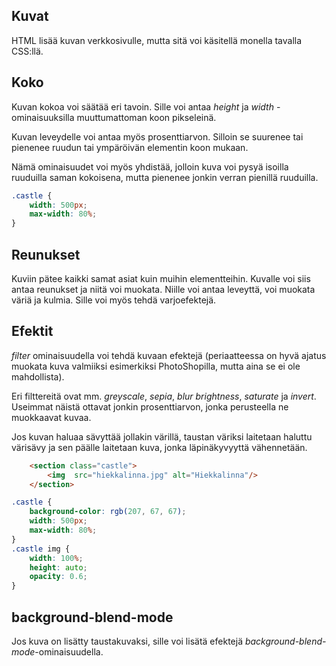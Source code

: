 ## Kuvat

HTML lisää kuvan verkkosivulle, mutta sitä voi käsitellä monella tavalla CSS:llä.

## Koko

Kuvan kokoa voi säätää eri tavoin. Sille voi antaa *height* ja *width* -ominaisuuksilla muuttumattoman koon pikseleinä. 

Kuvan leveydelle voi antaa myös prosenttiarvon. Silloin se suurenee tai pienenee ruudun tai ympäröivän elementin koon mukaan.

Nämä ominaisuudet voi myös yhdistää, jolloin kuva voi pysyä isoilla ruuduilla saman kokoisena, mutta pienenee jonkin verran pienillä ruuduilla.

````css
.castle {
    width: 500px;
    max-width: 80%;
}
````

## Reunukset

Kuviin pätee kaikki samat asiat kuin muihin elementteihin. Kuvalle voi siis antaa reunukset ja niitä voi muokata. Niille voi antaa leveyttä, voi muokata väriä ja kulmia. Sille voi myös tehdä varjoefektejä.

## Efektit

*filter* ominaisuudella voi tehdä kuvaan efektejä (periaatteessa on hyvä ajatus muokata kuva valmiiksi esimerkiksi PhotoShopilla, mutta aina se ei ole mahdollista).

Eri filttereitä ovat mm. *greyscale*, *sepia*, *blur* *brightness*, *saturate* ja *invert*. Useimmat näistä ottavat jonkin prosenttiarvon, jonka perusteella ne muokkaavat kuvaa.

Jos kuvan haluaa sävyttää jollakin värillä, taustan väriksi laitetaan haluttu värisävy ja sen päälle laitetaan kuva, jonka läpinäkyvyyttä vähennetään.


````html
    <section class="castle">    
        <img  src="hiekkalinna.jpg" alt="Hiekkalinna"/>
    </section>
````

````css
.castle {
    background-color: rgb(207, 67, 67);
    width: 500px;
    max-width: 80%;
}
.castle img {
    width: 100%;
    height: auto;
    opacity: 0.6;
}
````

## background-blend-mode

Jos kuva on lisätty taustakuvaksi, sille voi lisätä efektejä *background-blend-mode*-ominaisuudella. 